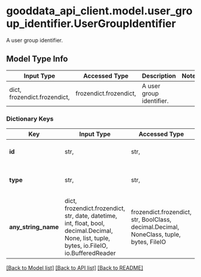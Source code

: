 # gooddata_api_client.model.user_group_identifier.UserGroupIdentifier

A user group identifier.

## Model Type Info
Input Type | Accessed Type | Description | Notes
------------ | ------------- | ------------- | -------------
dict, frozendict.frozendict,  | frozendict.frozendict,  | A user group identifier. | 

### Dictionary Keys
Key | Input Type | Accessed Type | Description | Notes
------------ | ------------- | ------------- | ------------- | -------------
**id** | str,  | str,  | Identifier of the user group. | 
**type** | str,  | str,  | A type. | must be one of ["userGroup", ] 
**any_string_name** | dict, frozendict.frozendict, str, date, datetime, int, float, bool, decimal.Decimal, None, list, tuple, bytes, io.FileIO, io.BufferedReader | frozendict.frozendict, str, BoolClass, decimal.Decimal, NoneClass, tuple, bytes, FileIO | any string name can be used but the value must be the correct type | [optional]

[[Back to Model list]](../../README.md#documentation-for-models) [[Back to API list]](../../README.md#documentation-for-api-endpoints) [[Back to README]](../../README.md)

